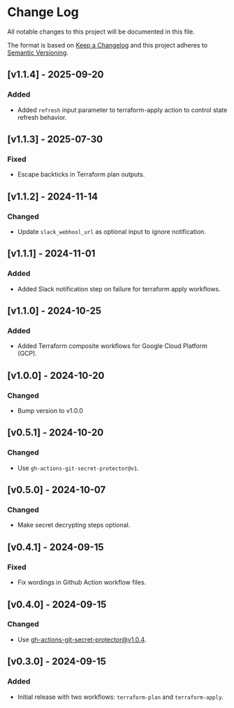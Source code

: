 # Change Log
All notable changes to this project will be documented in this file.

The format is based on [Keep a Changelog](http://keepachangelog.com/)
and this project adheres to [Semantic Versioning](http://semver.org/).

## [v1.1.4] - 2025-09-20

### Added

- Added `refresh` input parameter to terraform-apply action to control state refresh behavior.

## [v1.1.3] - 2025-07-30

### Fixed

- Escape backticks in Terraform plan outputs.

## [v1.1.2] - 2024-11-14

### Changed

- Update `slack_webhool_url` as optional input to ignore notification.

## [v1.1.1] - 2024-11-01

### Added

- Added Slack notification step on failure for terraform apply workflows.

## [v1.1.0] - 2024-10-25

### Added

- Added Terraform composite workflows for Google Cloud Platform (GCP).

## [v1.0.0] - 2024-10-20

### Changed
- Bump version to v1.0.0

## [v0.5.1] - 2024-10-20

### Changed
- Use `gh-actions-git-secret-protector@v1`.

## [v0.5.0] - 2024-10-07

### Changed
- Make secret decrypting steps optional.

## [v0.4.1] - 2024-09-15

### Fixed
- Fix wordings in Github Action workflow files.

## [v0.4.0] - 2024-09-15

### Changed
-  Use gh-actions-git-secret-protector@v1.0.4.

## [v0.3.0] - 2024-09-15

### Added

- Initial release with two workflows: `terraform-plan` and `terraform-apply`.
